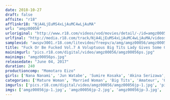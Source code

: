 ```yaml
---
date: 2018-10-27
draft: false
affsite: "r18"
afflinkr18: "NjA4LjEuMS4xLjAuMC4wLjAuMA"
url: "amgz00056"
urloriginal: "http://www.r18.com/videos/vod/movies/detail/-/id=amgz00056"
urlfinal: "http://media.r18.com/track/NjA4LjEuMS4xLjAuMC4wLjAuMA/videos/vod/movies/detail/-/id=amgz00056"
samplevid: "awspv3001.r18.com/litevideo/freepv/a/amg/amgz00056/amgz00056_dmb_w.mp4"
title: "Fuck Or Be Fucked Vol.7 A Voluptuous Big Tits Lady Gives Some Great Titty Fuck Service! A Powerful Pussy Perverted Married Woman! 5 Highly Select Big Tits Unfaithful Housewife Babes"
mainimgurl: "pics.r18.com/digital/video/amgz00056/amgz00056ps.jpg"
mainimgs: "amgz00056ps.jpg"
releasedate: "June 04, 2017"
duration: 240
productioncomp: "Momotaro Eizo"
girls: ['Nana Nanami', 'Jun Watabe', 'Sumire Kosaka', 'Akina Serizawa', 'Hitomi']
categories: ['Mature Woman', 'Married Woman', 'Big Tits', 'Amateur', 'Over 4 Hours']
imgurls: ['pics.r18.com/digital/video/amgz00056/amgz00056jp-1.jpg', 'pics.r18.com/digital/video/amgz00056/amgz00056jp-2.jpg', 'pics.r18.com/digital/video/amgz00056/amgz00056jp-3.jpg', 'pics.r18.com/digital/video/amgz00056/amgz00056jp-4.jpg', 'pics.r18.com/digital/video/amgz00056/amgz00056jp-5.jpg', 'pics.r18.com/digital/video/amgz00056/amgz00056jp-6.jpg', 'pics.r18.com/digital/video/amgz00056/amgz00056jp-7.jpg', 'pics.r18.com/digital/video/amgz00056/amgz00056jp-8.jpg', 'pics.r18.com/digital/video/amgz00056/amgz00056jp-9.jpg', 'pics.r18.com/digital/video/amgz00056/amgz00056jp-10.jpg', 'pics.r18.com/digital/video/amgz00056/amgz00056jp-11.jpg', 'pics.r18.com/digital/video/amgz00056/amgz00056jp-12.jpg', 'pics.r18.com/digital/video/amgz00056/amgz00056jp-13.jpg', 'pics.r18.com/digital/video/amgz00056/amgz00056jp-14.jpg', 'pics.r18.com/digital/video/amgz00056/amgz00056jp-15.jpg', 'pics.r18.com/digital/video/amgz00056/amgz00056jp-16.jpg', 'pics.r18.com/digital/video/amgz00056/amgz00056jp-17.jpg', 'pics.r18.com/digital/video/amgz00056/amgz00056jp-18.jpg', 'pics.r18.com/digital/video/amgz00056/amgz00056jp-19.jpg', 'pics.r18.com/digital/video/amgz00056/amgz00056jp-20.jpg']
imgs: ['amgz00056jp-1.jpg', 'amgz00056jp-2.jpg', 'amgz00056jp-3.jpg', 'amgz00056jp-4.jpg', 'amgz00056jp-5.jpg', 'amgz00056jp-6.jpg', 'amgz00056jp-7.jpg', 'amgz00056jp-8.jpg', 'amgz00056jp-9.jpg', 'amgz00056jp-10.jpg', 'amgz00056jp-11.jpg', 'amgz00056jp-12.jpg', 'amgz00056jp-13.jpg', 'amgz00056jp-14.jpg', 'amgz00056jp-15.jpg', 'amgz00056jp-16.jpg', 'amgz00056jp-17.jpg', 'amgz00056jp-18.jpg', 'amgz00056jp-19.jpg', 'amgz00056jp-20.jpg']
---
```

